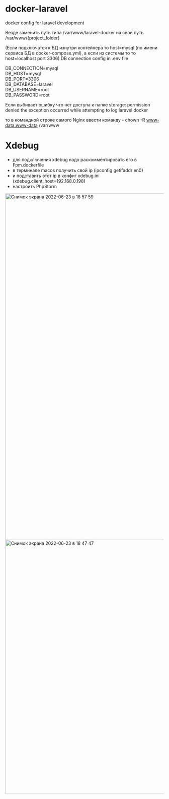 # docker-laravel
docker config for laravel development

Везде заменить путь типа /var/www/laravel-docker на свой путь /var/www/{project_folder}

(Если подключатся к БД изнутри контейнера то host=mysql (по имени сервиса БД в docker-compose.yml), а если из системы то то host=localhost port 3306)
DB connection config in .env file

DB_CONNECTION=mysql <br>
DB_HOST=mysql <br>
DB_PORT=3306 <br>
DB_DATABASE=laravel <br>
DB_USERNAME=root <br>
DB_PASSWORD=root <br>

Если выбивает ошибку что нет доступа к папке storage:
permission denied the exception occurred while attempting to log laravel docker

то в командной строке самого Nginx ввести команду - 
chown -R www-data.www-data /var/www

# Xdebug
- для подключения xdebug надо раскомментировать его в Fpm.dockerfile
- в терминале macos получить свой ip (ipconfig getifaddr en0) 
- и подставить этот ip в конфиг xdebug.ini (xdebug.client_host=192.168.0.198)
- настроить PhpStorm
<img width="1099" alt="Снимок экрана 2022-06-23 в 18 57 59" src="https://user-images.githubusercontent.com/5227819/175342963-71e51bb6-be76-49b0-9b7b-90f8f7b3c74e.png">
<img width="806" alt="Снимок экрана 2022-06-23 в 18 47 47" src="https://user-images.githubusercontent.com/5227819/175340883-f22e9e17-fb5e-4225-ae51-2bd660413096.png">
